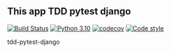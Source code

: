 ## This app TDD pytest django

[![Build Status](https://github.com/EvansPauliuts/tdd-pytest-django/actions/workflows/testing.yml/badge.svg)](https://github.com/EvansPauliuts/tdd-pytest-django)
[![Python 3.10](https://img.shields.io/badge/Python-3.10-green.svg)](https://shields.io/)
[![codecov](https://codecov.io/gh/EvansPauliuts/tdd-pytest-django/branch/master/graph/badge.svg)](https://codecov.io/gh/EvansPauliuts/tdd-pytest-django)
[![Code style](https://img.shields.io/badge/formatted%20with-black-black)](https://github.com/psf/black)

tdd-pytest-django